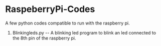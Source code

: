 # RaspeberryPi-Codes
A few python codes compatible to run with the raspberry pi.

1. Blinkingleds.py -- A blinking led program to blink an led connected to the 8th pin of the raspberry pi.
